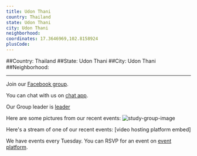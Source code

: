 ```yaml
---
title: Udon Thani
country: Thailand
state: Udon Thani
city: Udon Thani
neighborhood: 
coordinates: 17.3646969,102.8158924
plusCode:
---
```


##Country: Thailand
##State: Udon Thani
##City: Udon Thani
##Neighborhood: 
*****
Join our [Facebook group](https://www.facebook.com/groups/free.code.camp.udon.thani/).

You can chat with us on [chat app]().

Our Group leader is [leader]()

Here are some pictures from our recent events:
![study-group-image]()

Here's a stream of one of our recent events:
[video hosting platform embed]

We have events every Tuesday. You can RSVP for an event on [event platform]().
